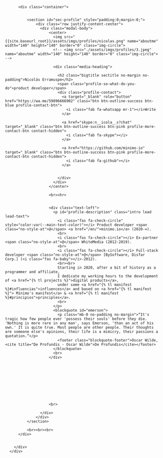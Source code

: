 <div>
        <div class="hero profile no-padding">
          <div class="hero-background"></div>

          <div class="container">


              <section id="sec-profile" style="padding:0;margin:0;">
                  <div class="row justify-content-center">
                    <div class="modal-body">
                        <center>
                          <img src="{{site.baseurl_root}}/assets/imgs/profiles/nicolas.png" name="aboutme" width="140" height="140" border="0" class="img-circle">
                          <!-- <img src="./assets/imgs/profiles/3.jpeg" name="aboutme" width="140" height="140" border="0" class="img-circle"> -->

                          <div class="media-heading">

                            <h2 class="bigtitle sectitle no-margin no-padding">Nicolás Erramuspe</h2>
                            <span class="profile-so-what-do-you-do">product developer</span>
                            <div class="profile-contact">
                              <a target="_blank" role="button" href="https://wa.me/59896666902" class="btn btn-outline-success btn-blue profile-contact-btn">
                                <i class="fab fa-whatsapp mr-1"></i>Write
                              </a>

                              <a href="skype:n__icola__s?chat" target="_blank" class="btn btn-outline-success btn-pink profile-more-contact-btn contact-hidden">
                                <i class="fab fa-skype"></i>
                              </a>

                              <a href="https://github.com/minimo-io" target="_blank" class="btn btn-outline-success btn-pink profile-more-contact-btn contact-hidden">
                                <i class="fab fa-github"></i>
                              </a>


                            </div>
                          </div>
                        </center>

                        <br><hr>


                        <div class="text-left">
                          <p id="profile-description" class="intro lead lead-text">
                            <i class="fas fa-check-circle" style="color:var(--main-text-color)"></i> Product developer <span class="no-style-at">@</span> <a href="/en/">minimo.io</a> (2020-∞).
                            <br>
                            <i class="fas fa-check-circle"></i> Ex-partner <span class="no-style-at">@</span> WhiteMedia (2012-2019).
                            <br>
                            <i class="fas fa-check-circle"></i> Full-stack developer <span class="no-style-at">@</span> [BySoftware, Disfar Corp.] (<i class="fas fa-baby"></i>-2012).
                            <br><br>
                            Starting in 2020, after a bit of history as a programmer and affiliate,
                            I dedicate my working hours to the development of <a href="{% tl projects %}">digital products</a>,
                            under some <a href="{% tl manifest %}#influencias">influences</a> and based on <a href="{% tl manifest %}"> Mínimo's manifest</a> & <a href="{% tl manifest %}#principios">principles</a>.
                            <br>
                          </p>
                          <blockquote id="emerson">
                            <p class="mb-0 no-padding no-margin">“It's tragic how few people ever 'possess their souls' before they die. 'Nothing is more rare in any man', says Emerson, 'than an act of his own.' It is quite true. Most people are other people. Their thoughts are someone else's opinions, their life is a mimicry, their passions a quotation.”</p>
                            <footer class="blockquote-footer">Oscar Wilde, <cite title="De Profundis - Oscar Wilde">De Profundis</cite></footer>
                          </blockquote>
                          <br>
                        </div>










                        <br>

                    </div>
                  </div>
              </section>

              <br><br><br>
          </div>


        </div>
      </div>
